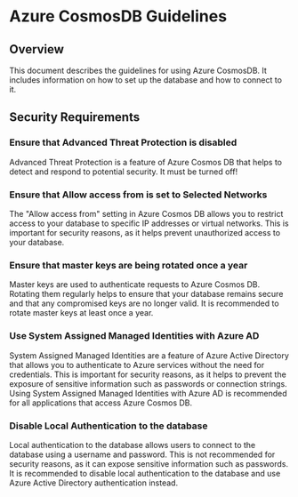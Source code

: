 # Azure CosmosDB Guidelines

## Overview

This document describes the guidelines for using Azure CosmosDB. It includes information on how to set up the database and
how to connect to it.

## Security Requirements

### Ensure that Advanced Threat Protection is disabled

Advanced Threat Protection is a feature of Azure Cosmos DB that helps to detect and respond to potential security. It must be turned off!

### Ensure that Allow access from is set to Selected Networks

The "Allow access from" setting in Azure Cosmos DB allows you to restrict access to your database to specific IP
addresses or virtual networks. This is important for security reasons, as it helps prevent unauthorized access to your
database.

### Ensure that master keys are being rotated once a year

Master keys are used to authenticate requests to Azure Cosmos DB. Rotating them regularly helps to ensure that your
database remains secure and that any compromised keys are no longer valid. It is recommended to rotate master keys at
least once a year.

### Use System Assigned Managed Identities with Azure AD

System Assigned Managed Identities are a feature of Azure Active Directory that allows you to authenticate to Azure
services without the need for credentials. This is important for security reasons, as it helps to prevent the exposure
of sensitive information such as passwords or connection strings. Using System Assigned Managed Identities with Azure AD
is recommended for all applications that access Azure Cosmos DB.

### Disable Local Authentication to the database

Local authentication to the database allows users to connect to the database using a username and password. This is not
recommended for security reasons, as it can expose sensitive information such as passwords. It is recommended to disable
local authentication to the database and use Azure Active Directory authentication instead.
